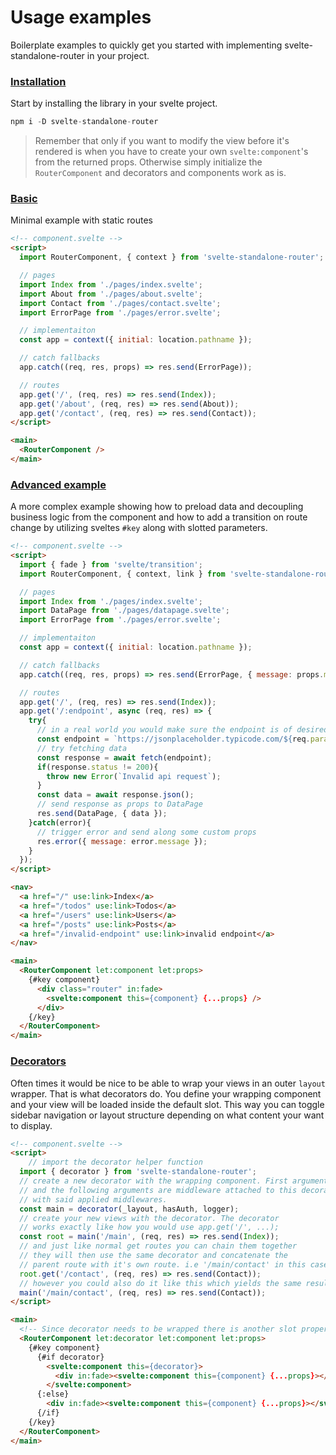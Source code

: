 # Usage examples
Boilerplate examples to quickly get you started with implementing svelte-standalone-router in your project.

### <a name="installation" href="how-to/usage#installation">Installation</a>
Start by installing the library in your svelte project.
```js
npm i -D svelte-standalone-router
```

> Remember that only if you want to modify the view before it's rendered is when you have to create your own `svelte:component`'s from the returned props. 
Otherwise simply initialize the `RouterComponent` and decorators and components work as is.

### <a name="basic" href="how-to/usage#basic">Basic</a>
Minimal example with static routes
```html
<!-- component.svelte -->
<script>
  import RouterComponent, { context } from 'svelte-standalone-router';

  // pages
  import Index from './pages/index.svelte';
  import About from './pages/about.svelte';
  import Contact from './pages/contact.svelte';
  import ErrorPage from './pages/error.svelte';

  // implementaiton
  const app = context({ initial: location.pathname });

  // catch fallbacks
  app.catch((req, res, props) => res.send(ErrorPage));

  // routes
  app.get('/', (req, res) => res.send(Index));
  app.get('/about', (req, res) => res.send(About));
  app.get('/contact', (req, res) => res.send(Contact));
</script>

<main>
  <RouterComponent />
</main>
```

### <a name="advanced" href="how-to/usage#advanced">Advanced example</a>
A more complex example showing how to preload data and decoupling business logic from the component and how to add a transition on route change by utilizing sveltes `#key` along with slotted parameters.
```html
<!-- component.svelte -->
<script>
  import { fade } from 'svelte/transition';
  import RouterComponent, { context, link } from 'svelte-standalone-router';

  // pages
  import Index from './pages/index.svelte';
  import DataPage from './pages/datapage.svelte';
  import ErrorPage from './pages/error.svelte';

  // implementaiton
  const app = context({ initial: location.pathname });

  // catch fallbacks
  app.catch((req, res, props) => res.send(ErrorPage, { message: props.message || 'unknown error' }));

  // routes
  app.get('/', (req, res) => res.send(Index));
  app.get('/:endpoint', async (req, res) => {
    try{
      // in a real world you would make sure the endpoint is of desired format and valid, but for the sake of simplify things lets use it as is
      const endpoint = `https://jsonplaceholder.typicode.com/${req.params.endpoint}/1`;
      // try fetching data
      const response = await fetch(endpoint);
      if(response.status != 200){
        throw new Error(`Invalid api request`);
      }
      const data = await response.json();
      // send response as props to DataPage
      res.send(DataPage, { data });
    }catch(error){
      // trigger error and send along some custom props
      res.error({ message: error.message });
    }
  });
</script>

<nav>
  <a href="/" use:link>Index</a>
  <a href="/todos" use:link>Todos</a>
  <a href="/users" use:link>Users</a>
  <a href="/posts" use:link>Posts</a>
  <a href="/invalid-endpoint" use:link>invalid endpoint</a>
</nav>

<main>
  <RouterComponent let:component let:props>
    {#key component}
      <div class="router" in:fade>
        <svelte:component this={component} {...props} />
      </div>
    {/key}
  </RouterComponent>
</main>
```

### <a name="decorators" href="how-to/usage#decorators">Decorators</a>
Often times it would be nice to be able to wrap your views in an outer `layout` wrapper. That is what decorators do. You define your 
wrapping component and your view will be loaded inside the default slot. This way you can toggle sidebar navigation or layout structure 
depending on what content your want to display.

```html
<!-- component.svelte -->
<script>
    // import the decorator helper function
  import { decorator } from 'svelte-standalone-router';
  // create a new decorator with the wrapping component. First argument is the layout(svelte-component)
  // and the following arguments are middleware attached to this decorator. so all calls will call 
  // with said applied middlewares.
  const main = decorator(_layout, hasAuth, logger);
  // create your new views with the decorator. The decorator 
  // works exactly like how you would use app.get('/', ...); 
  const root = main('/main', (req, res) => res.send(Index));
  // and just like normal get routes you can chain them together
  // they will then use the same decorator and concatenate the 
  // parent route with it's own route. i.e '/main/contact' in this case
  root.get('/contact', (req, res) => res.send(Contact));
  // however you could also do it like this which yields the same result
  main('/main/contact', (req, res) => res.send(Contact));
</script>

<main>
  <!-- Since decorator needs to be wrapped there is another slot property(let:decorator) passed back to the component. -->
  <RouterComponent let:decorator let:component let:props>
    {#key component}
      {#if decorator}
        <svelte:component this={decorator}>
          <div in:fade><svelte:component this={component} {...props}></svelte:component></div>
        </svelte:component>
      {:else}
        <div in:fade><svelte:component this={component} {...props}></svelte:component></div>
      {/if}
    {/key}
  </RouterComponent>
</main>
```


